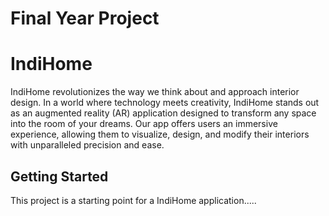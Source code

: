 # Final Year Project
# IndiHome
IndiHome revolutionizes the way we think about and approach interior design. In a world where technology meets creativity, IndiHome stands out as an augmented reality (AR) application designed to transform any space into the room of your dreams. Our app offers users an immersive experience, allowing them to visualize, design, and modify their interiors with unparalleled precision and ease.

## Getting Started

This project is a starting point for a IndiHome application.....

